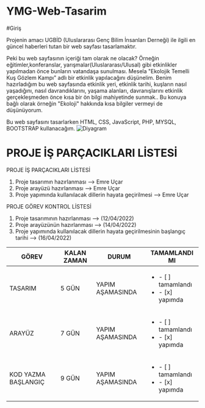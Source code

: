 # YMG-Web-Tasarim

#Giriş

Projenin amacı UGBİD (Uluslararası Genç Bilim İnsanları Derneği) ile ilgili en güncel haberleri tutan bir web sayfası tasarlamaktır. 

Peki bu web sayfasının içeriği tam olarak ne olacak?
Örneğin eğitimler,konferanslar, yarışmalar(Uluslararası/Ulusal) gibi etkinlikler yapılmadan önce bunların vatandaşa sunulması.
Mesela "Ekolojik Temelli Kuş Gözlem Kampı" adlı bir etkinlik yapılacağını düşünelim. Benim hazırladığım bu web sayfasında etkinlik yeri, etkinlik tarihi, kuşların nasıl yaşadığını, nasıl davrandıklarını, yaşama alanları, davranışlarını etkinlik gerçekleşmeden önce kısa bir ön bilgi mahiyetinde sunmak..
Bu konuya bağlı olarak örneğin "Ekoloji" hakkında kısa bilgiler vermeyi de düşünüyorum.

Bu web sayfasını tasarlarken HTML, CSS, JavaScript, PHP, MYSQL, BOOTSTRAP kullanacağım.
![Diyagram](https://user-images.githubusercontent.com/100670002/158032404-58ed50c0-1fc1-4792-a136-431388564d42.png)


# PROJE İŞ PARÇACIKLARI LİSTESİ

PROJE İŞ PARÇACIKLARI LİSTESİ

1) Proje tasarımın hazırlanması --> Emre Uçar
2) Proje arayüzü hazırlanması --> Emre Uçar
3) Proje yapımında kullanılacak dillerin hayata geçirilmesi --> Emre Uçar

PROJE GÖREV KONTROL LİSTESİ
1) Proje tasarımının hazırlanması --> (12/04/2022)
2) Proje arayüzünün hazırlanması --> (14/04/2022)
3) Proje yapımında kullanılacak dillerin hayata geçirilmesinin başlangıç tarihi --> (16/04/2022)

|GÖREV        | KALAN ZAMAN | DURUM | TAMAMLANDI MI        |
|------------|---------------|----------------|------------------------------------|
|TASARIM    | 5 GÜN    |   YAPIM AŞAMASINDA  | <ul><li>- [ ] tamamlandı</li><li>- [x] yapımda </li></ul>
|ARAYÜZ    | 7 GÜN     |   YAPIM AŞAMASINDA  | <ul><li>- [ ] tamamlandı</li><li>- [x] yapımda </li></ul>
|KOD YAZMA BAŞLANGIÇ  | 9 GÜN     |   YAPIM AŞAMASINDA  | <ul><li>- [ ] tamamlandı</li><li>- [x] yapımda </li></ul>


